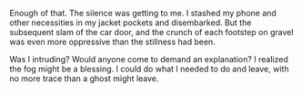 Enough of that. The silence was getting to me. I stashed my phone and other necessities in my jacket pockets and disembarked. But the subsequent slam of the car door, and the crunch of each footstep on gravel was even more oppressive than the stillness had been.

Was I intruding? Would anyone come to demand an explanation? I realized the fog might be a blessing. I could do what I needed to do and leave, with no more trace than a ghost might leave.
